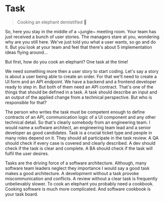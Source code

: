 # Task

> Cooking an elephant demistified 🐘

So, here you stay in the middle of a ~jungle~ meeting room. Your team has just received a bunch of user stories. The managers stare at you, wondering why are you still here. We've just told you what a user wants, so go and do it. But you look at your team and feel that there's about 5 implementation ideas flying around... 

But first, how do you cook an elephant? One task at the time!

We need something more then a user story to start coding. Let's say a story is about a user being able to create an order. For that we'll need to create a UI form and an API endpoint. We have a backend and a frontend developer ready to step in. But both of them need an API contract. That's one of the things that should be defined in a task. A task should describe an input and an output of the applied change from a technical perspective. But who is responsible for that?

The person who writes the task must be competent enough to define contracts of an API, communication logic of a UI component and any other technical detail. So that's clearly somebody from an engineering team. I would name a software architect, an engineering team lead and a senior developer as good candidates. Task is a crucial ticket type and people in many roles depend on it. They should all participate in the task review. A QA should check if every case is covered and clearly described. A dev should check if the task is clear and complete. A BA should check if the task will fulfil the user desires.

Tasks are the driving force of a software architecture. Although, many software team leaders neglect they importance I would say a good task makes a good architecture. A development without a task provoke miscommunication and conflicts. A review without a clear task is frequently unbelievably slower. To cook an elephant you probably need a cookbook. Cooking software is much more complicated. And software cookbook is your task board.